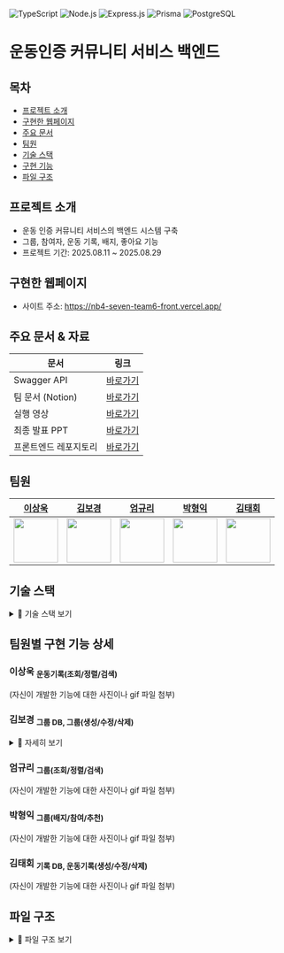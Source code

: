 ![TypeScript](https://img.shields.io/badge/TypeScript-5.9.2-3178C6?logo=typescript&logoColor=white)
![Node.js](https://img.shields.io/badge/Node.js-22.17.0-339933?logo=node.js&logoColor=white)
![Express.js](https://img.shields.io/badge/Express-5.1.0-000000?logo=express&logoColor=white)
![Prisma](https://img.shields.io/badge/Prisma-6.14.0-2D3748?logo=prisma&logoColor=white)
![PostgreSQL](https://img.shields.io/badge/PostgreSQL-17.5-4169E1?logo=postgresql&logoColor=white)

# 운동인증 커뮤니티 서비스 백엔드

## 목차

- [프로젝트 소개](#프로젝트-소개)
- [구현한 웹페이지](#구현한-웹페이지)
- [주요 문서](#주요-문서--자료)
- [팀원](#팀원)
- [기술 스택](#기술-스택)
- [구현 기능](#팀원별-구현-기능-상세)
- [파일 구조](#파일-구조)

## 프로젝트 소개

- 운동 인증 커뮤니티 서비스의 백엔드 시스템 구축<br>
- 그룹, 참여자, 운동 기록, 배지, 좋아요 기능<br>
- 프로젝트 기간: 2025.08.11 ~ 2025.08.29<br>

## 구현한 웹페이지

- 사이트 주소: https://nb4-seven-team6-front.vercel.app/

## 주요 문서 & 자료

| 문서                 | 링크 |
| -------------------- | ------------------------------------------------------------------------------------------------------------------------------------------------------------------------------------------------------------------------------------------------------------------------------------------------------------------------------------------------------------------------- |
| Swagger API          | [바로가기](https://codeit.teamproject1.server.bgk.dev/api-docs/) |
| 팀 문서 (Notion)     | [바로가기](https://radial-attention-ca6.notion.site/24cb1b4efe4d80dc818cf37149e2f65b) |
| 실행 영상            | [바로가기](https://docs.google.com/file/d/1YaSgmVFjx7ccKw2Noi5LhFdTZup_FRHF/preview) |
| 최종 발표 PPT        | [바로가기](https://file.notion.so/f/f/a29b669d-e680-438e-b18c-08888fc54a21/812c8ea0-db07-4181-9326-05c1231c884c/부캠팀플1최종발표템플릿.pdf?table=block&id=25a6fd22-8e8d-8097-82a8-ce9129223a8e&spaceId=a29b669d-e680-438e-b18c-08888fc54a21&expirationTimestamp=1756468800000&signature=8QhMrpv9UfzmNk_WCK12Jzgej0S8X7tv4pUhjKEWUwY&downloadName=6팀_SEVEN_발표자료.pdf) |
| 프론트엔드 레포지토리 | [바로가기](https://github.com/NewL1f3/nb4-seven-team6-front) |

## 팀원

| [이상욱](https://github.com/NewL1f3)                                 | [김보경](https://github.com/bgk614)                                 | [엄규리](https://github.com/ammgree)                                 | [박형익](https://github.com/Sw-twt)                                 | [김태회](https://github.com/F-los)                                 |
| -------------------------------------------------------------------- | ------------------------------------------------------------------- | -------------------------------------------------------------------- | ------------------------------------------------------------------- | ------------------------------------------------------------------ |
| <img src="https://avatars.githubusercontent.com/NewL1f3" width="80"> | <img src="https://avatars.githubusercontent.com/bgk614" width="80"> | <img src="https://avatars.githubusercontent.com/ammgree" width="80"> | <img src="https://avatars.githubusercontent.com/Sw-twt" width="80"> | <img src="https://avatars.githubusercontent.com/F-los" width="80"> |

## 기술 스택

<details>
<summary>📂 기술 스택 보기</summary>
<br>
<table>
  <tr>
    <th>Category</th>
    <th>Stack</th>
    <th align="right">Version</th>
  </tr>
  <tr>
    <td>Language</td>
    <td>TypeScript</td>
    <td align="right">5.9.2</td>
  </tr>
  <tr>
    <td>Runtime</td>
    <td>Node.js</td>
    <td align="right">22.17.0</td>
  </tr>
  <tr>
    <td>Framework</td>
    <td>Express.js</td>
    <td align="right">5.1.0</td>
  </tr>
  <tr>
    <td>ORM</td>
    <td>Prisma ORM</td>
    <td align="right">6.14.0</td>
  </tr>
  <tr>
    <td>Database</td>
    <td>PostgreSQL</td>
    <td align="right">17.5</td>
  </tr>
  <tr>
    <td>Auth</td>
    <td>Bcrypt</td>
    <td align="right">6.0.0</td>
  </tr>
  <tr>
    <td>Validation</td>
    <td>Zod</td>
    <td align="right">4.0.17</td>
  </tr>
  <tr>
    <td>File Upload</td>
    <td>Multer</td>
    <td align="right">2.0.2</td>
  </tr>
  <tr>
    <td>Logger</td>
    <td>Morgan</td>
    <td align="right">1.10.1</td>
  </tr>
  <tr>
    <td>Middleware</td>
    <td>CORS</td>
    <td align="right">2.8.5</td>
  </tr>
  <tr>
    <td>Config</td>
    <td>Dotenv</td>
    <td align="right">17.2.1</td>
  </tr>
  <tr>
    <td>API Docs</td>
    <td>Swagger UI Express</td>
    <td align="right">5.0.1</td>
  </tr>
  <tr>
    <td>Test</td>
    <td>Vitest / Supertest</td>
    <td align="right">3.2.4 / 7.1.4</td>
  </tr>
  <tr>
    <td>Lint / Format</td>
    <td>ESLint / Prettier</td>
    <td align="right">9.33.0 / 3.6.2</td>
  </tr>
  <tr>
    <td>Git Hook</td>
    <td>Husky</td>
    <td align="right">9.1.7</td>
  </tr>
  <tr>
    <td>Package Manager</td>
    <td>npm</td>
    <td align="right">10.x</td>
  </tr>
</table>
</details>

## 팀원별 구현 기능 상세

### 이상욱 <sub>운동기록(조회/정렬/검색)</sub>

(자신이 개발한 기능에 대한 사진이나 gif 파일 첨부)

### 김보경 <sub>그룹 DB, 그룹(생성/수정/삭제)</sub>
<details>
<summary>
  📁 자세히 보기
</summary>
  <table>
 <tr>
  <td>
   <mark>그룹</mark><br>등록<br>수정<br>삭제<br><mark>이미지 업로드</mark><br>참여자 인증
  </td>
  <td>
   <img src="https://github.com/user-attachments/assets/abbd95b7-60ff-48cf-a529-c4aef2d53775" width="300"/>
  </td>
 </tr>
 <tr>
  <td>
   <mark>Husky</mark> 이용<br>Prettier<br>Lint<br>Build 자동화<br>Lint 규칙 설정
  </td>
  <td>
   <img src="https://github.com/user-attachments/assets/85c924b5-6c41-418d-bbc7-b01f8d6f2e05" width="300"/>
  </td>
 </tr>
 <tr>
  <td>
   <mark>GitHub Actions CD</mark> 이용<br>백엔드 배포 자동화<br><br>+<br> AWS EC2 / RDS<br>Vercel(프론트)
  </td>
  <td>
   <img src="https://github.com/user-attachments/assets/208f52e5-524e-4bd8-8395-0c2fea7496d0" width="300"/>
  </td>
 </tr>
 <tr>
  <td>
   그룹 & 이미지<br><mark>Swagger</mark>문서 작성<br>및 파일 분리
  </td>
  <td>
   <img src="https://github.com/user-attachments/assets/b9739d20-cbdc-4b2f-8046-feb749733fd3" width="300"/>
  </td>
 </tr>
 <tr>
  <td>
   <mark>gotty</mark>이용<br>서버 로그 실시간<br>웹뷰어 설정
  </td>
  <td>
   <img src="https://github.com/user-attachments/assets/fb31588f-63d9-4dd0-bed8-69ef0227378a" width="300"/>
  </td>
 </tr>
 <tr>
  <td>
   <mark>ERD</mark>
  </td>
  <td>
   <img src="https://github.com/user-attachments/assets/6f454c37-9185-4f23-b975-582ace41f0a9" width="300"/>
  </td>
 </tr>
 <tr>
  <td>
   <mark>Deployment Diagram</mark>
  </td>
  <td>
   <img src="https://github.com/user-attachments/assets/9742f3fc-6090-41a8-b282-614ca4d72cc8" width="300"/>
  </td>
 </tr>
</table>

- 참여자의 그룹 탈퇴 상황 케이스 처리
- 그룹 응답 데이터 프론트와 일치시키는 매핑 개발
- 배지 테스트를 위한 목업 데이터 만들기
</details>

### 엄규리 <sub>그룹(조회/정렬/검색)</sub>

(자신이 개발한 기능에 대한 사진이나 gif 파일 첨부)

### 박형익 <sub>그룹(배지/참여/추천)</sub>

(자신이 개발한 기능에 대한 사진이나 gif 파일 첨부)

### 김태회 <sub>기록 DB, 운동기록(생성/수정/삭제)</sub>

(자신이 개발한 기능에 대한 사진이나 gif 파일 첨부)

## 파일 구조

<details>
<summary>📂 파일 구조 보기</summary>

```
.
├── src
│   ├── app.ts
│   ├── config
│   │   └── db.ts
│   ├── controllers
│   │   ├── group
│   │   │   ├── create_group.controller.ts
│   │   │   ├── delete_group.controller.ts
│   │   │   ├── get_group_by_id.controller.ts
│   │   │   ├── get_group_mem_rank.controller.ts
│   │   │   ├── get_group.controller.ts
│   │   │   ├── index.ts
│   │   │   ├── join_group.controller.ts
│   │   │   ├── leave_group.controller.ts
│   │   │   ├── recommend_group.controller.ts
│   │   │   └── update_group.controller.ts
│   │   └── record.controller.ts
│   ├── generated
│   ├── index.ts
│   ├── middleware
│   │   ├── auth.middleware.ts
│   │   ├── error.middleware.ts
│   │   ├── group.middleware.ts
│   │   ├── index.ts
│   │   └── validate.middleware.ts
│   ├── models
│   │   ├── auth
│   │   │   ├── auth_request.model.ts
│   │   │   ├── auth_response.model.ts
│   │   │   └── index.ts
│   │   ├── error_response.model.ts
│   │   ├── group
│   │   │   ├── create_group.dto.ts
│   │   │   ├── delete_group.dto.ts
│   │   │   ├── group_response.dto.ts
│   │   │   ├── index.ts
│   │   │   └── update_group.dto.ts
│   │   └── upload
│   │       ├── upload_request.model.ts
│   │       └── upload_response.model.ts
│   ├── routes
│   │   ├── group.routes.ts
│   │   ├── record.routes.ts
│   │   ├── timer.routes.ts
│   │   ├── upload.route.ts
│   │   └── uploads
│   ├── services
│   │   ├── group
│   │   │   ├── badge_evaluation.service.ts
│   │   │   ├── create_group.service.ts
│   │   │   ├── delete_group.service.ts
│   │   │   ├── get_group_by_id.service.ts
│   │   │   ├── get_group_mem_rank.service.ts
│   │   │   ├── get_group.service.ts
│   │   │   ├── index.ts
│   │   │   ├── join_group.service.ts
│   │   │   ├── leave_group.service.ts
│   │   │   ├── recommend_group.service.ts
│   │   │   └── update_group.service.ts
│   │   └── record.service.ts
│   ├── swagger
│   │   ├── components
│   │   │   ├── examples
│   │   │   ├── index.yaml
│   │   │   ├── parameters
│   │   │   ├── responses
│   │   │   └── schemas
│   │   ├── info
│   │   │   └── index.yaml
│   │   ├── paths
│   │   │   ├── group
│   │   │   ├── index.yaml
│   │   │   ├── record
│   │   │   ├── timer
│   │   │   └── upload
│   │   ├── server
│   │   │   └── index.yaml
│   │   ├── swagger.yaml
│   │   └── tags
│   │       └── index.yaml
│   ├── tests
│   │   ├── api.test.ts
│   │   └── setup.ts
│   └── utils
│       ├── auth.util.ts
│       ├── discord.ts
│       ├── mappers
│       │   └── group.mapper.ts
│       ├── password.ts
│       └── timer.ts
├── test_webhook.js
├── test.txt
├── tsconfig.json
├── uploads
├── eslint.config.js
├── package-lock.json
├── package.json
├── README.md
├── seed.js
└── vitest.config.ts
```

</details>
